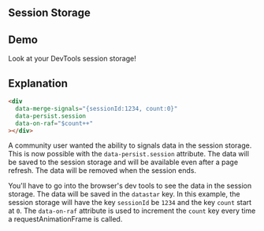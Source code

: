 ## Session Storage

## Demo

<div data-merge-signals="{sessionId:1234, count:0}" data-persist.session data-on-raf="$count++">Look at your DevTools session storage!</div>

## Explanation

```html
<div
  data-merge-signals="{sessionId:1234, count:0}"
  data-persist.session
  data-on-raf="$count++"
></div>
```

A community user wanted the ability to signals data in the session storage. This is now possible with the `data-persist.session` attribute. The data will be saved to the session storage and will be available even after a page refresh. The data will be removed when the session ends.

You'll have to go into the browser's dev tools to see the data in the session storage. The data will be saved in the `datastar` key. In this example, the session storage will have the key `sessionId` be `1234` and the key `count` start at `0`. The `data-on-raf` attribute is used to increment the `count` key every time a requestAnimationFrame is called.

